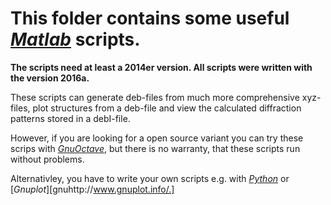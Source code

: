 # This folder contains some useful [_Matlab_](https://de.mathworks.com) scripts.

**The scripts need at least a 2014er version. All scripts were written with the version 2016a.**

These scripts can generate deb-files from much more comprehensive xyz-files, plot structures from a deb-file and view the
calculated diffraction patterns stored in a debI-file.

However, if you are looking for a open source variant you can try these scrips with 
[_GnuOctave_](https://www.gnu.org/software/octave/), but there is no warranty, that these scripts run without problems.

Alternativley, you have to write your own scripts e.g. with [_Python_](https://python-xy.github.io/downloads.html) or
[_Gnuplot_][gnuhttp://www.gnuplot.info/.]
